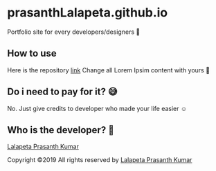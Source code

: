 # prasanthLalapeta.github.io

Portfolio site for every developers/designers :muscle:

## How to use

Here is the repository [link](https://github.com/prasanthLalapeta/portfolio-template) Change all Lorem Ipsim content with yours :metal:

## Do i need to pay for it? :sweat_smile:

No. Just give credits to developer who made your life easier :relaxed:

## Who is the developer? :pray:

[Lalapeta Prasanth Kumar](https://www.linkedin.com/in/prasanth-kumar-lalapeta-369a42a9)

Copyright ©2019 All rights reserved by [Lalapeta Prasanth Kumar](https://github.com/prasanthLalapeta)
